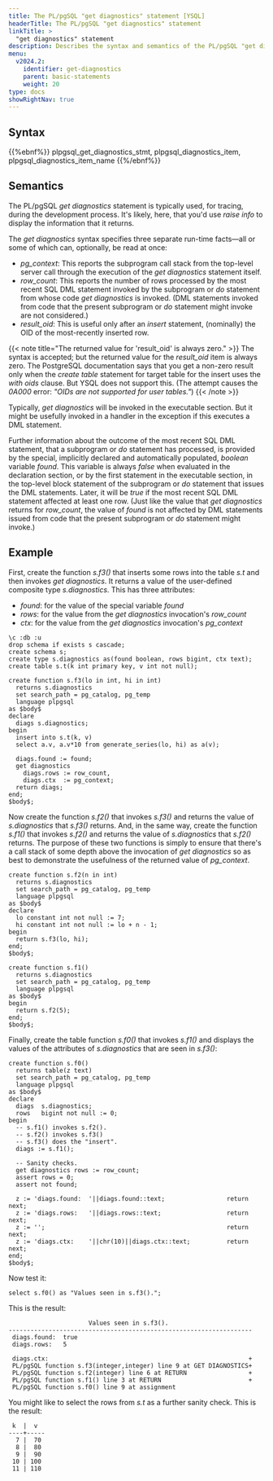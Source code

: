 ```yaml
---
title: The PL/pgSQL "get diagnostics" statement [YSQL]
headerTitle: The PL/pgSQL "get diagnostics" statement
linkTitle: >
  "get diagnostics" statement
description: Describes the syntax and semantics of the PL/pgSQL "get diagnostics" statement. [YSQL].
menu:
  v2024.2:
    identifier: get-diagnostics
    parent: basic-statements
    weight: 20
type: docs
showRightNav: true
---
```


## Syntax

{{%ebnf%}}
  plpgsql_get_diagnostics_stmt,
  plpgsql_diagnostics_item,
  plpgsql_diagnostics_item_name
{{%/ebnf%}}

## Semantics

The PL/pgSQL _get diagnostics_ statement is typically used, for tracing, during the development process. It's likely, here, that you'd use _raise info_ to display the information that it returns.

The _get diagnostics_ syntax specifies three separate run-time facts—all or some of which can, optionally, be read at once:

- _pg_context_: This reports the subprogram call stack from the top-level server call through the execution of the _get diagnostics_ statement itself.
- _row_count_: This reports the number of rows processed by the most recent SQL DML statement invoked by the subprogram or _do_ statement from whose code _get diagnostics_ is invoked. (DML statements invoked from code that the present subprogram or _do_ statement might invoke are not considered.)
- _result_oid_: This is useful only after an _insert_ statement, (nominally) the OID of the most-recently inserted row.

{{< note title="The returned value for 'result_oid' is always zero." >}}
The syntax is accepted; but the returned value for the _result_oid_ item is always zero. The PostgreSQL documentation says that you get a non-zero result only when the _create table_ statement for target table for the insert uses the _with oids_ clause. But YSQL does not support this. (The attempt causes the _0A000_ error: _"OIDs are not supported for user tables."_)
{{< /note >}}

Typically, _get diagnostics_ will be invoked in the executable section. But it might be usefully invoked in a handler in the exception if this executes a DML statement.

Further information about the outcome of the most recent SQL DML statement, that a subprogram or _do_ statement has processed, is provided by the special, implicitly declared and automatically populated, _boolean_ variable _found_. This variable is always _false_ when evaluated in the declaration section, or by the first statement in the executable section, in the top-level block statement of the subprogram or _do_ statement that issues the DML statements. Later, it will be _true_ if the most recent SQL DML statement affected at least one row. (Just like the value that _get diagnostics_ returns for _row_count_, the value of _found_ is not affected by DML statements issued from code that the present subprogram or _do_ statement might invoke.)

## Example

First, create the function _s.f3()_ that inserts some rows into the table _s.t_ and then invokes _get diagnostics_. It returns a value of the user-defined composite type _s.diagnostics_. This has three attributes:

- _found_: for the value of the special variable _found_
- _rows_: for the value from the _get diagnostics_ invocation's _row_count_
- _ctx_: for the value from the _get diagnostics_ invocation's _pg_context_

```plpgsql
\c :db :u
drop schema if exists s cascade;
create schema s;
create type s.diagnostics as(found boolean, rows bigint, ctx text);
create table s.t(k int primary key, v int not null);

create function s.f3(lo in int, hi in int)
  returns s.diagnostics
  set search_path = pg_catalog, pg_temp
  language plpgsql
as $body$
declare
  diags s.diagnostics;
begin
  insert into s.t(k, v)
  select a.v, a.v*10 from generate_series(lo, hi) as a(v);

  diags.found := found;
  get diagnostics
    diags.rows := row_count,
    diags.ctx  := pg_context;
  return diags;
end;
$body$;
```

Now create the function _s.f2()_ that invokes _s.f3()_ and returns the value of _s.diagnostics_ that _s.f3()_ returns. And, in the same way, create the function _s.f1()_ that invokes _s.f2()_ and returns the value of _s.diagnostics_ that _s.f2()_ returns. The purpose of these two functions is simply to ensure that there's a call stack of some depth above the invocation of _get diagnostics_ so as best to demonstrate the usefulness of the returned value of _pg_context_.

```plpgsql
create function s.f2(n in int)
  returns s.diagnostics
  set search_path = pg_catalog, pg_temp
  language plpgsql
as $body$
declare
  lo constant int not null := 7;
  hi constant int not null := lo + n - 1;
begin
  return s.f3(lo, hi);
end;
$body$;

create function s.f1()
  returns s.diagnostics
  set search_path = pg_catalog, pg_temp
  language plpgsql
as $body$
begin
  return s.f2(5);
end;
$body$;
```

Finally, create the table function _s.f0()_ that invokes _s.f1()_ and displays the values of the attributes of _s.diagnostics_ that are seen in _s.f3()_:

```plpgsql
create function s.f0()
  returns table(z text)
  set search_path = pg_catalog, pg_temp
  language plpgsql
as $body$
declare
  diags  s.diagnostics;
  rows   bigint not null := 0;
begin
  -- s.f1() invokes s.f2().
  -- s.f2() invokes s.f3()
  -- s.f3() does the "insert".
  diags := s.f1();

  -- Sanity checks.
  get diagnostics rows := row_count;
  assert rows = 0;
  assert not found;

  z := 'diags.found:  '||diags.found::text;                 return next;
  z := 'diags.rows:   '||diags.rows::text;                  return next;
  z := '';                                                  return next;
  z := 'diags.ctx:    '||chr(10)||diags.ctx::text;          return next;
end;
$body$;
```

Now test it:

```plpgsql
select s.f0() as "Values seen in s.f3().";
```

This is the result:

```output
                      Values seen in s.f3().
-------------------------------------------------------------------
 diags.found:  true
 diags.rows:   5

 diags.ctx:                                                       +
 PL/pgSQL function s.f3(integer,integer) line 9 at GET DIAGNOSTICS+
 PL/pgSQL function s.f2(integer) line 6 at RETURN                 +
 PL/pgSQL function s.f1() line 3 at RETURN                        +
 PL/pgSQL function s.f0() line 9 at assignment
```

You might like to select the rows from _s.t_ as a further sanity check. This is the result:

```output
 k  |  v
----+-----
  7 |  70
  8 |  80
  9 |  90
 10 | 100
 11 | 110
```

